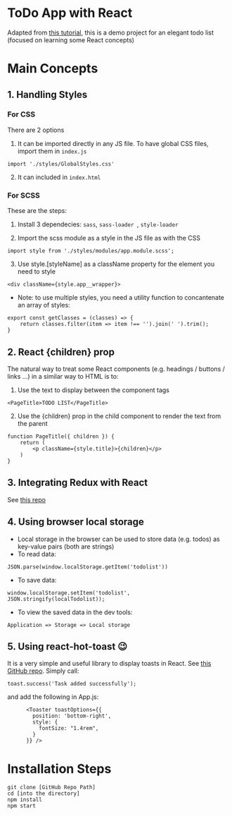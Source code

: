 # ToDo App with React

Adapted from [this tutorial](https://www.youtube.com/watch?v=W0Uf_xu350k), this is a demo project for an elegant todo list (focused on learning some React concepts)

# Main Concepts

## 1. Handling Styles

### For CSS

There are 2 options

1. It can be imported directly in any JS file.
   To have global CSS files, import them in `index.js`

```
import './styles/GlobalStyles.css'
```

2. It can included in `index.html`

### For SCSS

These are the steps:

1. Install 3 dependecies: `sass`, `sass-loader `, `style-loader`

2. Import the scss module as a style in the JS file as with the CSS

```
import style from './styles/modules/app.module.scss';
```

3. Use style.[styleName] as a className property for the element you need to style

```
<div className={style.app__wrapper}>
```

- Note: to use multiple styles, you need a utility function to concantenate an array of styles:

```
export const getClasses = (classes) => {
    return classes.filter(item => item !== '').join(' ').trim();
}
```

## 2. React {children} prop

The natural way to treat some React components (e.g. headings / buttons / links ...) in a similar way to HTML is to:

1. Use the text to display between the component tags

```
<PageTitle>TODO LIST</PageTitle>
```

2. Use the {children} prop in the child component to render the text from the parent

```
function PageTitle({ children }) {
    return (
        <p className={style.title}>{children}</p>
    )
}
```

## 3. Integrating Redux with React

See [this repo](https://github.com/3omdawy/react-redux-todos)

## 4. Using browser local storage

- Local storage in the browser can be used to store data (e.g. todos) as key-value pairs (both are strings)
- To read data:

```
JSON.parse(window.localStorage.getItem('todolist'))
```

- To save data:

```
window.localStorage.setItem('todolist', JSON.stringify(localTodolist));
```

- To view the saved data in the dev tools:

```
Application => Storage => Local storage
```

## 5. Using react-hot-toast 😉

It is a very simple and useful library to display toasts in React.
See [this GitHub repo](https://github.com/timolins/react-hot-toast). Simply call:

```
toast.success('Task added successfully');
```

and add the following in App.js:

```
      <Toaster toastOptions={{
        position: 'bottom-right',
        style: {
          fontSize: "1.4rem",
        }
      }} />
```

# Installation Steps

```
git clone [GitHub Repo Path]
cd [into the directory]
npm install
npm start
```

